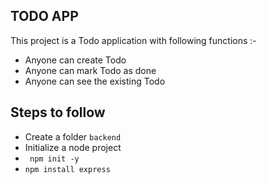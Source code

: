 ## TODO APP

This project is a Todo application with following functions :-

- Anyone can create Todo
- Anyone can mark Todo as done
- Anyone can see the existing Todo

## Steps to follow
- Create a folder `backend`
- Initialize a node project
- ` npm init -y`
- `npm install express`
